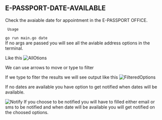 ## E-PASSPORT-DATE-AVAILABLE

Check the avaiable date for appointment in the E-PASSPORT OFFICE.

`` Usage``
 
 ```go run main.go date ```  
 If no args are passed you will see all the aviable address options in the terminal. 

 Like this 
 ![AllOtions](https://github.com/ErKiran/nepal-e-passport-date/blob/master/docs/allOptions.png)

 We can use arrows to move or type to filter 

 If we type to fiter the results we will see output like this 
![FilteredOptions](https://github.com/ErKiran/nepal-e-passport-date/blob/master/docs/filteredOptions.png)

 If no dates are available you have option to get notified when dates will be available. 

![Notify](https://github.com/ErKiran/nepal-e-passport-date/blob/master/docs/notifyMe.png)
 If you choose to be notified you will have to filled either email or sms to be notified and when date will be available you will get notified on the choosed options.
